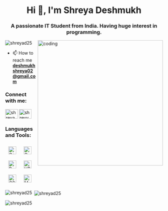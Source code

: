<h1 align="center">Hi 👋, I'm Shreya Deshmukh</h1>
<h3 align="center">A passionate IT Student from India. Having huge interest in programming.</h3>

<img align = "right" alt="coding" width="400" src="https://media.tenor.com/S59bPkT0pqcAAAAC/programming.gif">

<p align="left"> <img src="https://komarev.com/ghpvc/?username=shreyad25&label=Profile%20views&color=0e75b6&style=flat" alt="shreyad25" /> </p>

- 📫 How to reach me **deshmukhshreya02@gmail.com**

<h3 align="left">Connect with me:</h3>
<p align="left">
<a href="https://www.linkedin.com/in/shreya-deshmukh-a26454249" target="blank"><img align="center" src="https://raw.githubusercontent.com/rahuldkjain/github-profile-readme-generator/master/src/images/icons/Social/linked-in-alt.svg" alt="shreya deshmukh" height="30" width="40" /></a>
<a href="https://instagram.com/shreyya_deshmukh" target="blank"><img align="center" src="https://raw.githubusercontent.com/rahuldkjain/github-profile-readme-generator/master/src/images/icons/Social/instagram.svg" alt="shreyya_deshmukh" height="30" width="40" /></a>
</p>

<h3 align="left">Languages and Tools:</h3>
<p align="left"> <a href="https://www.cplusplus.com/" target="_blank"><img style="margin: 10px" src="https://profilinator.rishav.dev/skills-assets/cplusplus-original.svg" alt="C++" height="25" /></a>  
<a href="https://www.cprogramming.com/" target="_blank"><img style="margin: 10px" src="https://profilinator.rishav.dev/skills-assets/c-original.svg" alt="C" height="25" /></a>  
<a href="https://www.python.org/" target="_blank"><img style="margin: 10px" src="https://profilinator.rishav.dev/skills-assets/python-original.svg" alt="Python" height="25" /></a>  
<a href="https://en.wikipedia.org/wiki/HTML5" target="_blank"><img style="margin: 10px" src="https://profilinator.rishav.dev/skills-assets/html5-original-wordmark.svg" alt="HTML5" height="25" /></a>  
<a href="https://www.w3schools.com/css/" target="_blank"><img style="margin: 10px" src="https://profilinator.rishav.dev/skills-assets/css3-original-wordmark.svg" alt="CSS3" height="25" /></a>  
<a href="https://www.mysql.com/" target="_blank"><img style="margin: 10px" src="https://profilinator.rishav.dev/skills-assets/mysql-original-wordmark.svg" alt="MySQL" height="25" /></a>  
</div>  

<p><img align="left" src="https://github-readme-stats.vercel.app/api/top-langs?username=shreyad25&show_icons=true&locale=en&layout=compact" alt="shreyad25" /></p>

<p>&nbsp;<img align="center" src="https://github-readme-stats.vercel.app/api?username=shreyad25&show_icons=true&locale=en" alt="shreyad25" /></p>

<p><img align="center" src="https://github-readme-streak-stats.herokuapp.com/?user=shreyad25&" alt="shreyad25" /></p>
